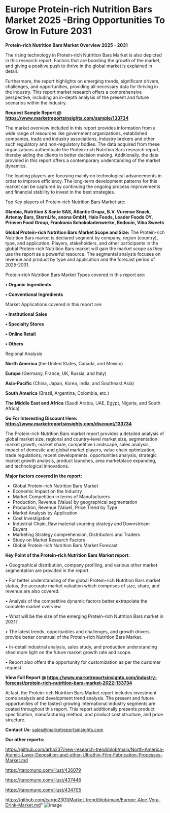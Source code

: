 # Europe Protein-rich Nutrition Bars Market 2025 -Bring Opportunities To Grow In Future 2031

<Strong> Protein-rich Nutrition Bars Market Overview 2025 - 2031</strong>

The rising technology in Protein-rich Nutrition Bars Market is also depicted in this research report. Factors that are boosting the growth of the market, and giving a positive push to thrive in the global market is explained in detail.

Furthermore, the report highlights on emerging trends, significant drivers, challenges, and opportunities, providing all necessary data for thriving in the industry. This report market research offers a comprehensive perspective, including an in-depth analysis of the present and future scenarios within the industry.

<strong>Request Sample Report @ <a href=https://www.marketreportsinsights.com/sample/133734>https://www.marketreportsinsights.com/sample/133734</a></strong>

The market overview included in this report provides information from a wide range of resources like government organizations, established companies, trade and industry associations, industry brokers and other such regulatory and non-regulatory bodies. The data acquired from these organizations authenticate the Protein-rich Nutrition Bars research report, thereby aiding the clients in better decision making. Additionally, the data provided in this report offers a contemporary understanding of the market dynamics.

The leading players are focusing mainly on technological advancements in order to improve efficiency. The long-term development patterns for this market can be captured by continuing the ongoing process improvements and financial stability to invest in the best strategies.

Top Key players of Protein-rich Nutrition Bars Market are:

<strong>Glanbia, Nutrition & Sante SAS, Atlantic Grupa, B.V. Vurense Snack, Artenay Bars, SternLife, anona GmbH, Halo Foods, Leader Foods OY, Prinsen Food Group, Frankonia Schokoladenwerke, Bedouin, Viba Sweets</strong>

<strong><b>Global Protein-rich Nutrition Bars Market Scope and Size:</b></strong>
The Protein-rich Nutrition Bars market is declared segment by company, region (country), type, and application. Players, stakeholders, and other participants in the global Protein-rich Nutrition Bars market will gain the market scope as they use the report as a powerful resource. The segmental analysis focuses on revenue and product by type and application and the forecast period of 2025-2031.

Protein-rich Nutrition Bars Market Types covered in this report are:

<strong>• Organic Ingredients

• Conventional Ingredients</strong>

Market Applications covered in this report are:

<strong>• Institutional Sales

• Specialty Stores

• Online Retail

• Others</strong> 

Regional Analysis

<strong>North America</strong> (the United States, Canada, and Mexico)

<strong>Europe</strong> (Germany, France, UK, Russia, and Italy)

<strong>Asia-Pacific</strong> (China, Japan, Korea, India, and Southeast Asia)

<strong>South America</strong> (Brazil, Argentina, Colombia, etc.)

<strong>The Middle East and Africa</strong> (Saudi Arabia, UAE, Egypt, Nigeria, and South Africa)

<strong>Go For Interesting Discount Here: <a href=https://www.marketreportsinsights.com/discount/133734>https://www.marketreportsinsights.com/discount/133734</a></strong>

The Protein-rich Nutrition Bars market report provides a detailed analysis of global market size, regional and country-level market size, segmentation market growth, market share, competitive Landscape, sales analysis, impact of domestic and global market players, value chain optimization, trade regulations, recent developments, opportunities analysis, strategic market growth analysis, product launches, area marketplace expanding, and technological innovations.

<strong><b>Major factors covered in the report:</b></strong>
<ul>
  <li>Global Protein-rich Nutrition Bars Market </li>
  <li>Economic Impact on the Industry</li>
  <li>Market Competition in terms of Manufacturers</li>
  <li>Production, Revenue (Value) by geographical segmentation</li>
  <li>Production, Revenue (Value), Price Trend by Type</li>
  <li>Market Analysis by Application</li>
  <li>Cost Investigation</li>
  <li>Industrial Chain, Raw material sourcing strategy and Downstream Buyers</li>
  <li>Marketing Strategy comprehension, Distributors and Traders</li>
  <li>Study on Market Research Factors</li>
  <li>Global Protein-rich Nutrition Bars Market Forecast</li>
</ul>

<strong><b>Key Point of the Protein-rich Nutrition Bars Market report:</b></strong>

• Geographical distribution, company profiling, and various other market segmentation are provided in the report.

• For better understanding of the global Protein-rich Nutrition Bars market status, the accurate market valuation which comprises of size, share, and revenue are also covered.

• Analysis of the competitive dynamic factors better extrapolate the complete market overview

• What will be the size of the emerging Protein-rich Nutrition Bars market in 2031?

• The latest trends, opportunities and challenges, and growth drivers provide better construal of the Protein-rich Nutrition Bars Market.

• In-detail industrial analysis, sales study, and production understanding shed more light on the future market growth rate and scope.

• Report also offers the opportunity for customization as per the customer request.

<strong><b>View Full Report @ <a href=https://www.marketreportsinsights.com/industry-forecast/protein-rich-nutrition-bars-market-2022-133734>https://www.marketreportsinsights.com/industry-forecast/protein-rich-nutrition-bars-market-2022-133734</a></b></strong>


At last, the Protein-rich Nutrition Bars Market report includes investment come analysis and development trend analysis. The present and future opportunities of the fastest growing international industry segments are coated throughout this report. This report additionally presents product specification, manufacturing method, and product cost structure, and price structure.

<strong>Contact Us:</strong>
sales@marketreportsinsights.com

<strong>Our other reports:</strong>

<a href=https://github.com/arha237/new-research-trend/blob/main/North-America-Atomic-Layer-Deposition-and-other-Ultrathin-Film-Fabrication-Processes-Market.md>https://github.com/arha237/new-research-trend/blob/main/North-America-Atomic-Layer-Deposition-and-other-Ultrathin-Film-Fabrication-Processes-Market.md</a>

<a href=https://tanomuno.com/illust/436079>https://tanomuno.com/illust/436079</a>

<a href=https://tanomuno.com/illust/437448>https://tanomuno.com/illust/437448</a>

<a href=https://tanomuno.com/illust/434705>https://tanomuno.com/illust/434705</a>

<a href=https://github.com/cargo2301/Market-trend/blob/main/Europe-Aloe-Vera-Drink-Market.md>https://github.com/cargo2301/Market-trend/blob/main/Europe-Aloe-Vera-Drink-Market.md</a>"
![image](https://github.com/user-attachments/assets/9d589644-0bc9-4175-b6f4-3832c38da61a)
